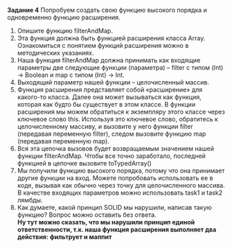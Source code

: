 **Задание 4**
Попробуем создать свою функцию высокого порядка и одновременно функцию расширения.

1. Опишите функцию filterAndMap.
2. Эта функция должна быть функцией расширения класса Array<Int>. Ознакомиться с понятием функций расширения можно в методических указаниях.
3. Наша функция filterAndMap должна принимать как входящие параметры две следующие функции (параметра) – filter с типом (Int) -> Boolean и map с типом (Int) -> Int.
4. Выходящий параметр нашей функции – целочисленный массив.
5. Функция расширения представляет собой «расширение» для какого-то класса. Далее она может вызываться как функция, которая как будто бы существует в этом классе. В функции расширения мы можем обратиться к экземпляру этого классе через ключевое слово this. Используя это ключевое слово, обратитесь к целочисленному массиву, и вызовите у него функции filter (передавая переменную filter), следом вызовите функцию map (передавая переменную map).
6. Вся эта цепочка вызовов будет возвращаемым значением нашей функции filterAndMap. Чтобы все точно заработало, последней функцией в цепочке вызовите toTypedArray()
7. Мы получили функцию высокого порядка, потому что она принимает другие функции на вход. Можете попробовать использовать ее в коде, вызывая как обычно через точку для целочисленного массива. В качестве входящих параметров можно использовать task1 и task2 лямбды.
8. Как думаете, какой принцип SOLID мы нарушили, написав такую функцию? Вопрос можно оставить без ответа.  
   **Ну тут можно сказать, что мы нарушили принцип единой ответственности, т.к. наша функция расширения выполняет два действия: фильтрует и маппит**
